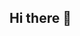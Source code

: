 ## Hi there 👋

<!--
**MarcusPhan/MarcusPhan** is a ✨ _special_ ✨ repository because its `README.md` (this file) appears on your GitHub profile.

Here are some ideas to get you started:

[![Marcus Phan's GitHub stats](https://github-readme-stats.vercel.app/api?username=MarcusPhan)](https://github.com/anuraghazra/github-readme-stats)

- 🔭 I’m currently working on ...
- 🌱 I’m currently learning ...
- 👯 I’m looking to collaborate on ...
- 🤔 I’m looking for help with ...
- 💬 Ask me about ...
- 📫 How to reach me: ...
- 😄 Pronouns: ...
- ⚡ Fun fact: ...
-->
